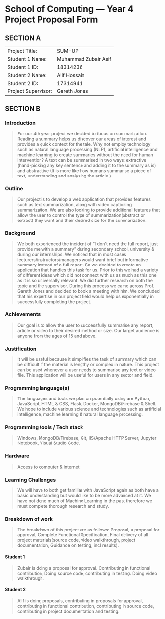 # School of Computing &mdash; Year 4 Project Proposal Form


## SECTION A

|                     |                       |
|---------------------|-----------------------|
|Project Title:       | SUM-UP                |
|Student 1 Name:      | Muhammad Zubair Asif  |
|Student 1 ID:        | 18314236              |
|Student 2 Name:      | Alif Hossain          |
|Student 2 ID:        | 17314941              |
|Project Supervisor:  | Gareth Jones          |



## SECTION B


### Introduction

> For our 4th year project we decided to focus on summarization. Reading a summary helps us discover our areas of interest and provides a quick context for the tale. Why not employ technology such as natural language processing (NLP), artificial intelligence and machine learning to create summaries without the need for human intervention? A text can be summarised in two ways: extractive (hand-picking any key sentence and adding it to the summary as is) and abstractive (It is more like how humans summarise a piece of text, understanding and analysing the article.)

### Outline

> Our project is to develop a web application that provides features such as text summarization, along with video captioning summarization. We are also looking to provide additional features that allow the user to control the type of summarization(abstract or extract) they want and their desired size for the summarization.

### Background

> We both experienced the incident of “I don't need the full report, just provide me with a summary” during secondary school, university & during our internships. We noticed that in most cases lecturers/instructors/managers would want brief but informative summary instead of a full report. So we decided to create an application that handles this task for us. 
Prior to this we had a variety of different ideas which did not connect with us as much as this one as it is so universally relevant. We did further research on both the topic and the supervisor. During this process we came across Prof. Gareth Jones and decided to book a meeting with him. We concluded that his expertise in our project field would help us exponentially in successfully completing the project. 


### Achievements

> Our goal is to allow the user to successfully summarise any report, article or video to their desired method or size. Our target audience is anyone from the ages of 15 and above. 


### Justification

> It will be useful because it simplifies the task of summary which can be difficult if the material is lengthy or complex in nature. This project can be used whenever a user needs to summarise any text or video file. This application will be useful for users in any sector and field. 


### Programming language(s)

> The languages and tools we plan on potentially using are Python, JavaScript, HTML & CSS, Flask, Docker, MongoDB/Firebase & Shell. We hope to include various science and technologies such as artificial intelligence, machine learning & natural language processing.


### Programming tools / Tech stack

> Windows, MongoDB/Firebase, Git, IIS/Apache HTTP Server, Jupyter Notebook, Visual Studio Code.

### Hardware

> Access to computer & internet

### Learning Challenges

> We will have to both get familiar with JavaScript again as both have a basic understanding but would like to be more advanced at it. We have not done much of Machine Learning in the past therefore we must complete thorough research and study. 

### Breakdown of work

> The breakdown of this project are as follows: Proposal, a proposal for approval, Complete Functional Specification, Final delivery of all project materials(source code, video walkthrough, project documentation, Guidance on testing, incl results).


#### Student 1

> Zubair is doing a proposal for approval. Contributing in functional contribution, Doing source code, contributing in testing. Doing video walkthrough.

#### Student 2

> Alif is doing proposals, contributing in proposals for approval, contributing in functional contribution, contributing in source code, contributing in project documentation and testing.

